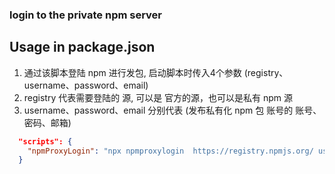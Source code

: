 ### login to the private npm server

## Usage in package.json

1. 通过该脚本登陆 npm 进行发包, 启动脚本时传入4个参数 (registry、username、password、email)
2. registry 代表需要登陆的 源, 可以是 官方的源，也可以是私有 npm 源
3. username、password、email 分别代表 (发布私有化 npm 包 账号的 账号、密码、邮箱)

```json
  "scripts": {
    "npmProxyLogin": "npx npmproxylogin  https://registry.npmjs.org/ username password email"
  }
```
